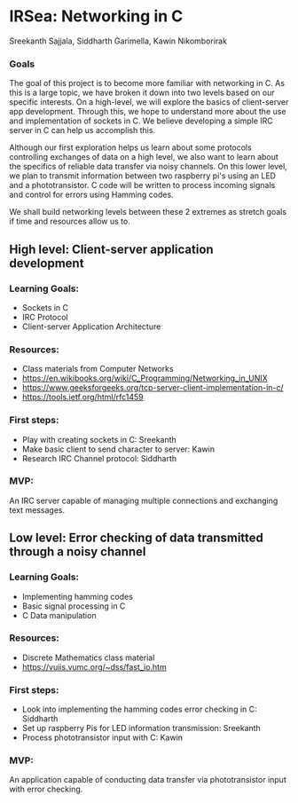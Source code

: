 # IRSea: Networking in C

Sreekanth Sajjala, Siddharth Garimella, Kawin Nikomborirak

### Goals

The goal of this project is to become more familiar with networking in C. As this is a large topic, we have broken it down into two levels based on our specific interests. On a high-level, we will explore the basics of client-server app development. Through this, we hope to understand more about the use and implementation of sockets in C. We believe developing a simple IRC server in C can help us accomplish this.

Although our first exploration helps us learn about some protocols controlling exchanges of data on a high level, we also want to learn about the specifics of reliable data transfer via noisy channels. On this lower level, we plan to transmit information between two raspberry pi's using an LED and a phototransistor. C code will be written to process incoming signals and control for errors using Hamming codes. 

We shall build networking levels between these 2 extremes as stretch goals if time and resources allow us to.


## High level: Client-server application development

### Learning Goals: 
 - Sockets in C
 - IRC Protocol
 - Client-server Application Architecture

### Resources: 
 - Class materials from Computer Networks
 - https://en.wikibooks.org/wiki/C_Programming/Networking_in_UNIX
 - https://www.geeksforgeeks.org/tcp-server-client-implementation-in-c/
 - https://tools.ietf.org/html/rfc1459

### First steps:
 - Play with creating sockets in C: Sreekanth 
 - Make basic client to send character to server: Kawin 
 - Research IRC Channel protocol: Siddharth

### MVP:
An IRC server capable of managing multiple connections and exchanging text messages. 

## Low level: Error checking of data transmitted through a noisy channel

### Learning Goals: 
 - Implementing hamming codes
 - Basic signal processing in C
 - C Data manipulation

### Resources: 
 - Discrete Mathematics class material
 - https://vuiis.vumc.org/~dss/fast_io.htm

### First steps:
 - Look into implementing the hamming codes error checking in C: Siddharth
 - Set up raspberry Pis for LED information transmission: Sreekanth
 - Process phototransistor input with C: Kawin

### MVP:
An application capable of conducting data transfer via phototransistor input with error checking.




